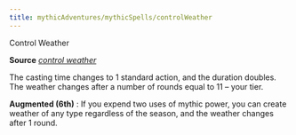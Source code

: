 ```yaml
---
title: mythicAdventures/mythicSpells/controlWeather
---
```

Control Weather

**Source** [_control weather_](spells/controlWeather#_control-weather)

The casting time changes to 1 standard action, and the duration doubles. The weather changes after a number of rounds equal to 11 – your tier.

**Augmented (6th)** : If you expend two uses of mythic power, you can create weather of any type regardless of the season, and the weather changes after 1 round.

